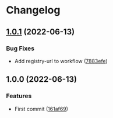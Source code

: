 # Changelog

## [1.0.1](https://github.com/cobraz/pino-cloud-logging/compare/v1.0.0...v1.0.1) (2022-06-13)


### Bug Fixes

* Add registry-url to workflow ([7883efe](https://github.com/cobraz/pino-cloud-logging/commit/7883efe0d7d4a10ab09445e05eb67f083cec3934))

## 1.0.0 (2022-06-13)


### Features

* First commit ([161af69](https://github.com/cobraz/pino-cloud-logging/commit/161af6916b12732ef03ce0a86cc60597208f4fe2))
